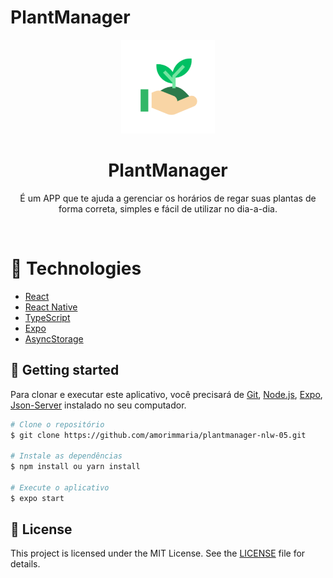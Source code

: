 # PlantManager

<div align="center">
  <img src="assets/icon.png" width="150" />
  <h1>PlantManager</h1>
  <p> É um APP que te ajuda a gerenciar os horários de regar suas plantas de forma correta, simples e fácil de utilizar no dia-a-dia. </p>
</div>
<br>

# 🧪 Technologies
- [React](https://reactjs.org/)
- [React Native](https://reactnative.dev/)
- [TypeScript](https://www.typescriptlang.org/)
- [Expo](https://expo.io/)
- [AsyncStorage](https://react-native-async-storage.github.io/async-storage/)

## 🚀 Getting started

Para clonar e executar este aplicativo, você precisará de [Git](https://git-scm.com), [Node.js](https://nodejs.org/en/), [Expo](https://expo.io/), [Json-Server](https://github.com/typicode/json-server) instalado no seu computador.

```bash
# Clone o repositório
$ git clone https://github.com/amorimmaria/plantmanager-nlw-05.git

# Instale as dependências
$ npm install ou yarn install

# Execute o aplicativo
$ expo start
```
## 📝 License

This project is licensed under the MIT License. See the [LICENSE](LICENSE.md) file for details.
